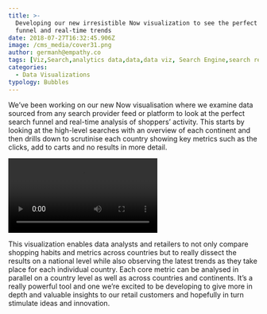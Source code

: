 ```yaml
---
title: >-
  Developing our new irresistible Now visualization to see the perfect search
  funnel and real-time trends
date: 2018-07-27T16:32:45.906Z
image: /cms_media/cover31.png
author: germanh@empathy.co
tags: [Viz,Search,analytics data,data,data viz, Search Engine,search result,Data visualisation,Data visualization,infographics,analytics,ecommerce,Seasonal Keywords]
categories:
  - Data Visualizations
typology: Bubbles
---
```

We’ve been working on our new Now visualisation where we examine data sourced from any search provider feed or platform to look at the perfect search funnel and real-time analysis of shoppers’ activity. This starts by looking at the high-level searches with an overview of each continent and then drills down to scrutinise each country showing key metrics such as the clicks, add to carts and no results in more detail.

<video controls poster=""><source src="/cms_media/newnowsamplesequence.mp4" type="video/mp4"></video>

This visualization enables data analysts and retailers to not only compare shopping habits and metrics across countries but to really dissect the results on a national level while also observing the latest trends as they take place for each individual country. Each core metric can be analysed in parallel on a country level as well as across countries and continents. It’s a really powerful tool and one we’re excited to be developing to give more in depth and valuable insights to our retail customers and hopefully in turn stimulate ideas and innovation.
